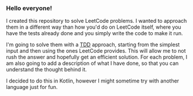 ### Hello everyone!

I created this repository to solve LeetCode problems. I wanted to approach them in a different way than how you'd do
on LeetCode itself, where you have the tests already done and you simply write the code to make it run.

I'm going to solve them with a [TDD](https://martinfowler.com/bliki/TestDrivenDevelopment.html) approach, starting from
the simplest input and then using the ones LeetCode provides. This will allow me to not rush the answer and hopefully
get an efficient solution. For each problem, I am also going to add a description of what I have done, so that you can
understand the thought behind it.

I decided to do this in Kotlin, however I might sometime try with another language just for fun.